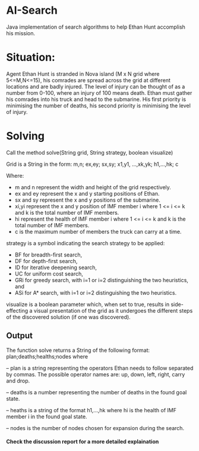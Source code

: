 # AI-Search
Java implementation of search algorithms to help Ethan Hunt accomplish his mission.

# Situation:
Agent Ethan Hunt is stranded in Nova island (M x N grid where 5<=M,N<=15), his comrades are spread across the grid at different locations and are badly injured. The level of injury can be thought of as a number from 0-100, where an injury of 100 means death. Ethan must gather his comrades into his truck and head to the submarine. His first priority is minimising the number of deaths, his second priority is minimising the level of injury.

# Solving
Call the method solve(String grid, String strategy, boolean visualize)

Grid is a String in the form:
m,n; ex,ey; sx,sy;
x1,y1, ...,xk,yk;
h1,...,hk;
c

Where: 
* m and n represent the width and height of the grid respectively.
* ex and ey represent the x and y starting positions of Ethan.
* sx and sy represent the x and y positions of the submarine.
* xi,yi represent the x and y position of IMF member i where 1 <= i <= k and
k is the total number of IMF members.
* hi represent the health of IMF member i where 1 <= i <= k and k is the total
number of IMF members.
* c is the maximum number of members the truck can carry at a time.

strategy is a symbol indicating the search strategy to be applied:
* BF for breadth-first search,
* DF for depth-first search,
* ID for iterative deepening search,
* UC for uniform cost search,
* GRi for greedy search, with i=1 or i=2 distinguishing the two heuristics, and
* ASi for A* search, with i=1 or i=2 distinguishing the two heuristics.

visualize is a boolean parameter which, when set to true, results in
side-effecting a visual presentation of the grid as it undergoes the different
steps of the discovered solution (if one was discovered).

## Output

The function solve returns a String of the following format: plan;deaths;healths;nodes
where

– plan is a string representing the operators Ethan needs to follow separated by
commas. The possible operator names are: up, down, left, right, carry
and drop.

– deaths is a number representing the number of deaths in the found goal state.

– heaths is a string of the format h1,...,hk where hi is the health of IMF member
i in the found goal state.

– nodes is the number of nodes chosen for expansion during the search.

#### Check the discussion report for a more detailed explaination

